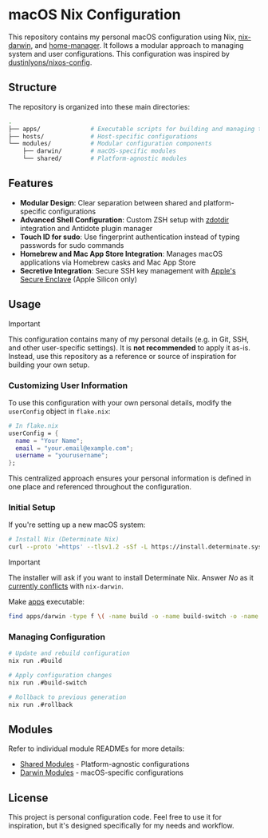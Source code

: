 # macOS Nix Configuration

This repository contains my personal macOS configuration using Nix,
[nix-darwin](https://github.com/nix-darwin/nix-darwin), and
[home-manager](https://github.com/nix-community/home-manager). It follows a
modular approach to managing system and user configurations. This configuration
was inspired by
[dustinlyons/nixos-config](https://github.com/dustinlyons/nixos-config).

## Structure

The repository is organized into these main directories:

```sh
.
├── apps/              # Executable scripts for building and managing the system
├── hosts/             # Host-specific configurations
└── modules/           # Modular configuration components
    ├── darwin/        # macOS-specific modules
    └── shared/        # Platform-agnostic modules
```

## Features

- **Modular Design**: Clear separation between shared and platform-specific
  configurations
- **Advanced Shell Configuration**: Custom ZSH setup with
  [zdotdir](https://github.com/tolkonepiu/zdotdir) integration and Antidote
  plugin manager
- **Touch ID for sudo**: Use fingerprint authentication instead of typing
  passwords for sudo commands
- **Homebrew and Mac App Store Integration**: Manages macOS applications via
  Homebrew casks and Mac App Store
- **Secretive Integration**: Secure SSH key management with
  [Apple's Secure Enclave](https://popov.wtf/secure-ssh-keys-with-secure-enclave-on-macos)
  (Apple Silicon only)

## Usage

> [!IMPORTANT]
>
> This configuration contains many of my personal details (e.g. in Git, SSH, and
> other user-specific settings). It is **not recommended** to apply it as-is.  
> Instead, use this repository as a reference or source of inspiration for
> building your own setup.

### Customizing User Information

To use this configuration with your own personal details, modify the
`userConfig` object in `flake.nix`:

```nix
# In flake.nix
userConfig = {
  name = "Your Name";
  email = "your.email@example.com";
  username = "yourusername";
};
```

This centralized approach ensures your personal information is defined in one
place and referenced throughout the configuration.

### Initial Setup

If you're setting up a new macOS system:

<!-- markdownlint-disable line-length -->

```bash
# Install Nix (Determinate Nix)
curl --proto '=https' --tlsv1.2 -sSf -L https://install.determinate.systems/nix | sh -s -- install
```

<!-- markdownlint-enable line-length -->

> [!IMPORTANT]
>
> The installer will ask if you want to install Determinate Nix. Answer _No_ as
> it
> [currently conflicts](https://github.com/dustinlyons/nixos-config/issues/146)
> with `nix-darwin`.

Make [apps](./apps) executable:

<!-- markdownlint-disable line-length -->

```sh
find apps/darwin -type f \( -name build -o -name build-switch -o -name rollback \) -exec chmod +x {} \;
```

<!-- markdownlint-enable line-length -->

### Managing Configuration

```bash
# Update and rebuild configuration
nix run .#build

# Apply configuration changes
nix run .#build-switch

# Rollback to previous generation
nix run .#rollback
```

## Modules

Refer to individual module READMEs for more details:

- [Shared Modules](./modules/shared/README.md) - Platform-agnostic
  configurations
- [Darwin Modules](./modules/darwin/README.md) - macOS-specific configurations

## License

This project is personal configuration code. Feel free to use it for
inspiration, but it's designed specifically for my needs and workflow.
